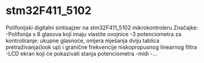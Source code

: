 # stm32F411_5102
 Polifonijski digitalni sintisajzer na stm32F411_5102 mikrokontroleru
 Značajke:
 -Polifonija s 8 glasova koji imaju vlastite ovojnice
 -3 potenciometra za kontroliranje: ukupne glasnoće, omjera mješanja dviju tablica pretraživanja(look up) i granične frekvencije niskopropusnog linearnog filtra
 -LCD ekran koji će pokazivati stanja potenciometra
 -midi
-...
